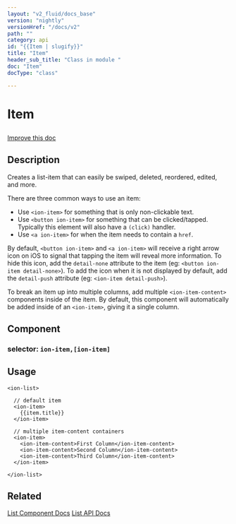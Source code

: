 ```yaml
---
layout: "v2_fluid/docs_base"
version: "nightly"
versionHref: "/docs/v2"
path: ""
category: api
id: "{{Item | slugify}}"
title: "Item"
header_sub_title: "Class in module "
doc: "Item"
docType: "class"

---
```










<h1 class="api-title">


Item






</h1>

<a class="improve-component-docs" href='http://github.com/driftyco/ionic2/edit/master/ionic/components/item/item.ts#L0'>
Improve this doc
</a> 






<!-- description -->
<h2>Description</h2>

<p>Creates a list-item that can easily be swiped, deleted, reordered, edited, and more.</p>
<p>There are three common ways to use an item:</p>
<ul>
<li>Use <code>&lt;ion-item&gt;</code> for something that is only non-clickable text.</li>
<li>Use <code>&lt;button ion-item&gt;</code> for something that can be clicked/tapped. Typically this element will also have a <code>(click)</code> handler.</li>
<li>Use <code>&lt;a ion-item&gt;</code> for when the item needs to contain a <code>href</code>.</li>
</ul>
<p>By default, <code>&lt;button ion-item&gt;</code> and <code>&lt;a ion-item&gt;</code> will receive a right arrow icon on iOS to signal that tapping the item will reveal more information.
To hide this icon, add the <code>detail-none</code> attribute to the item (eg: <code>&lt;button ion-item detail-none&gt;</code>). To add the icon when it is not displayed by default,
add the <code>detail-push</code> attribute (eg: <code>&lt;ion-item detail-push&gt;</code>).</p>
<p>To break an item up into multiple columns, add multiple <code>&lt;ion-item-content&gt;</code> components inside of the item. By default,
this component will automatically be added inside of an <code>&lt;ion-item&gt;</code>, giving it a single column.</p>


<h2>Component</h2>
<h3>selector: <code>ion-item,[ion-item]</code></h3>
<!-- @usage tag -->

<h2>Usage</h2>

<pre><code class="lang-html">&lt;ion-list&gt;

  // default item
  &lt;ion-item&gt;
    {{item.title}}
  &lt;/ion-item&gt;

  // multiple item-content containers
  &lt;ion-item&gt;
    &lt;ion-item-content&gt;First Column&lt;/ion-item-content&gt;
    &lt;ion-item-content&gt;Second Column&lt;/ion-item-content&gt;
    &lt;ion-item-content&gt;Third Column&lt;/ion-item-content&gt;
  &lt;/ion-item&gt;

&lt;/ion-list&gt;
</code></pre>




<!-- @property tags -->


<!-- methods on the class --><!-- related link -->

<h2>Related</h2>

<a href='/docs/v2/components#lists'>List Component Docs</a>
<a href='../../list/List'>List API Docs</a><!-- end content block -->


<!-- end body block -->

